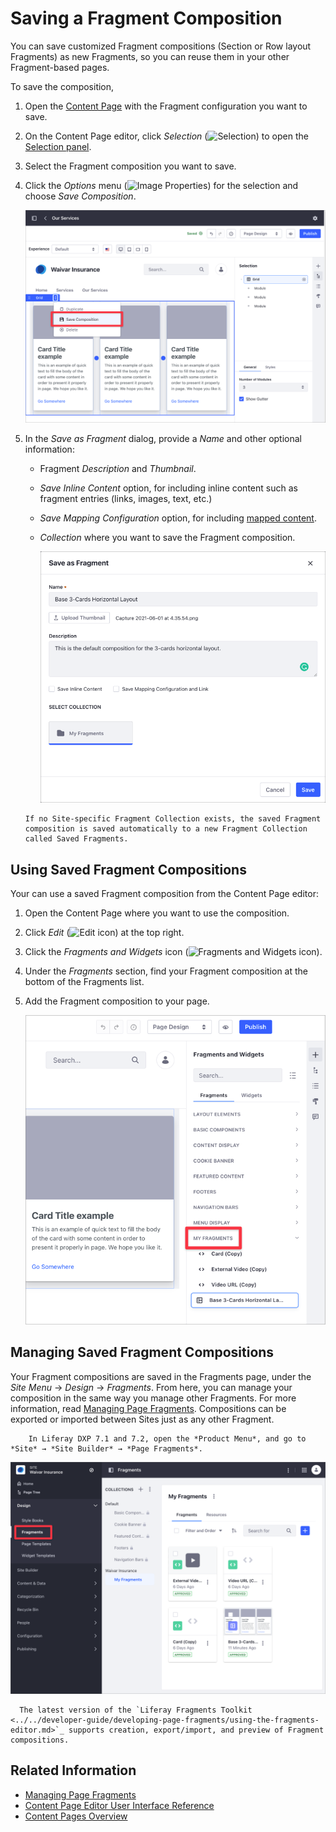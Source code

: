 # Saving a Fragment Composition

You can save customized Fragment compositions (Section or Row layout Fragments) as new Fragments, so you can reuse them in your other Fragment-based pages.

To save the composition,

1. Open the [Content Page](../../creating-pages/building-and-managing-content-pages/content-pages-overview.md) with the Fragment configuration you want to save.

1. On the Content Page editor, click *Selection* (![Selection](../../../images/icon-pages-tree.png)) to open the [Selection panel](../../creating-pages/building-and-managing-content-pages/content-page-editor-user-interface-reference.md#selection).

1. Select the Fragment composition you want to save.

1. Click the *Options* menu (![Image Properties](../../../images/icon-app-options.png)) for the selection and choose *Save Composition*.

      ![Save the Fragment composition using the Save Composition option in the Options menu.](./saving-a-fragment-composition/images/04.png)

1. In the *Save as Fragment* dialog, provide a *Name* and other optional information:

    - Fragment *Description* and *Thumbnail*.
    - *Save Inline Content* option, for including inline content such as fragment entries (links, images, text, etc.)
    - *Save Mapping Configuration* option, for including [mapped content](../../creating-pages/building-and-managing-content-pages/configuring-elements-on-content-pages.md#mapping-content).
    - *Collection* where you want to save the Fragment composition.

      ![Provide the information for the Fragment composition in the dialog that appears.](./saving-a-fragment-composition/images/02.png)

    ```note::
    If no Site-specific Fragment Collection exists, the saved Fragment composition is saved automatically to a new Fragment Collection called Saved Fragments.
    ```

## Using Saved Fragment Compositions

Your can use a saved Fragment composition from the Content Page editor:
  
1. Open the Content Page where you want to use the composition.

1. Click *Edit* (![Edit icon](../../../images/icon-edit.png)) at the top right.

1. Click the *Fragments and Widgets* icon (![Fragments and Widgets icon](../../../images/icon-cards2.png)).

1. Under the *Fragments* section, find your Fragment composition at the bottom of the Fragments list.

1. Add the Fragment composition to your page.

    ![The saved Fragment composition can be used immediately.](./saving-a-fragment-composition/images/06.png)

## Managing Saved Fragment Compositions

Your Fragment compositions are saved in the Fragments page, under the *Site Menu* &rarr; *Design* &rarr; *Fragments*. From here, you can manage your composition in the same way you manage other Fragments. For more information, read [Managing Page Fragments](./managing-page-fragments.md). Compositions can be exported or imported between Sites just as any other Fragment.

```note::
    In Liferay DXP 7.1 and 7.2, open the *Product Menu*, and go to *Site* → *Site Builder* → *Page Fragments*.
```

![The saved Fragment composition can be used immediately.](./saving-a-fragment-composition/images/05.png)

```note::
  The latest version of the `Liferay Fragments Toolkit <../../developer-guide/developing-page-fragments/using-the-fragments-editor.md>`_ supports creation, export/import, and preview of Fragment compositions.
```

## Related Information

- [Managing Page Fragments](./managing-page-fragments.md)
- [Content Page Editor User Interface Reference](../../creating-pages/building-and-managing-content-pages/content-page-editor-user-interface-reference.md)
- [Content Pages Overview](../../creating-pages/building-and-managing-content-pages/content-pages-overview.md)
